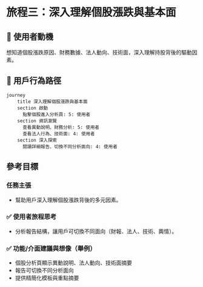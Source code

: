# 旅程三：深入理解個股漲跌與基本面

## 🎯 使用者動機
想知道個股漲跌原因、財務數據、法人動向、技術面，深入理解持股背後的驅動因素。

## 👣 用戶行為路徑

```mermaid
journey
    title 深入理解個股漲跌與基本面
    section 啟動
      點擊個股進入分析頁: 5: 使用者
    section 資訊瀏覽
      查看異動說明、財務分析: 5: 使用者
      查看法人行為、技術面: 4: 使用者
    section 深入探索
      閱讀詳細報告、切換不同分析面向: 4: 使用者
```

## 參考目標

### 任務主張
- 幫助用戶深入理解個股漲跌背後的多元因素。

### ✅ 使用者旅程思考
- 分析報告結構，讓用戶可切換不同面向（財報、法人、技術、輿情）。

### ✅ 功能/介面建議與想像（舉例）
- 個股分析頁顯示異動說明、法人動向、技術面摘要
- 報告可切換不同分析面向
- 提供精簡化模板與重點摘要 